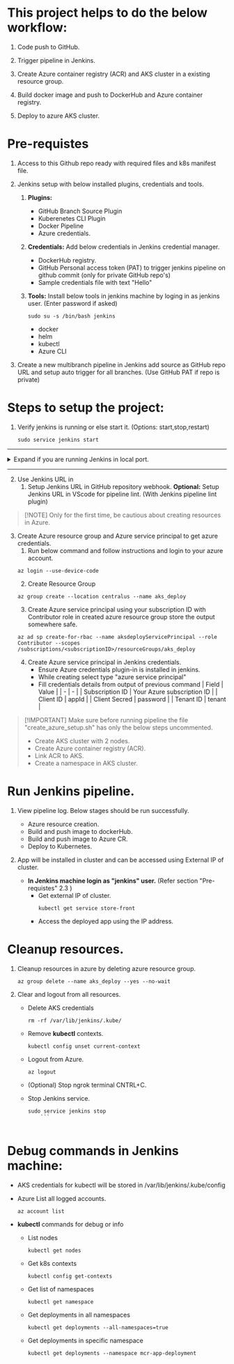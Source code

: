 # This project helps to do the below workflow:

1. Code push to GitHub.

2. Trigger pipeline in Jenkins.

3. Create Azure container registry (ACR) and AKS cluster in a existing resource group.

4. Build docker image and push to DockerHub and Azure container registry.

5. Deploy to azure AKS cluster.


# Pre-requistes
1. Access to this Github repo ready with required files and k8s manifest file.

2. Jenkins setup with below installed plugins, credentials and tools.
	1. **Plugins:**
		- GitHub Branch Source Plugin
		- Kuberenetes CLI Plugin 
		- Docker Pipeline
		- Azure credentials.

	2. **Credentials:** Add below credentials in Jenkins credential manager.
		- DockerHub registry. 
		- GitHub Personal access token (PAT) to trigger jenkins pipeline on github commit (only for private GitHub repo's)
		- Sample credentials file with text "Hello"

	3. **Tools:** Install below tools in jenkins machine by loging in as jenkins user. (Enter password if asked)
		```
		sudo su -s /bin/bash jenkins
		```
		- docker
		- helm
		- kubectl
		- Azure CLI

3. Create a new multibranch pipeline in Jenkins add source as GitHub repo URL and setup auto trigger for all branches. (Use GitHub PAT if repo is private)


# Steps to setup the project:

1. Verify jenkins is running or else start it. (Options: start,stop,restart)
	```
	sudo service jenkins start
	```

---
<details>
<summary>Expand if you are running Jenkins in local port.</summary>

#### Install "ngrok" and run below command with your jenkins port to get public URL for Jenkins
```
ngrok port 8080
```
- Copy the ngrok URL from terminal and open it in browser and login.
- This will be our public Jenkins URL.
</details>	

---
	

2. Use Jenkins URL in
	1. Setup Jenkins URL in GitHub repository webhook.
	**Optional:** Setup Jenkins URL in VScode for pipeline lint. (With Jenkins pipeline lint plugin)

> [!NOTE] Only for the first time, be cautious about creating resources in Azure.
3. Create Azure resource group and Azure service principal to get azure credentials.
	1. Run below command and follow instructions and login to your azure account.
	```
	az login --use-device-code
	```
	2. Create Resource Group
	```
	az group create --location centralus --name aks_deploy
	```
	3. Create Azure service principal using your subscription ID with Contributor role in created azure resource group store the output somewhere safe.
	```
	az ad sp create-for-rbac --name aksdeployServicePrincipal --role Contributor --scopes /subscriptions/<subscriptionID>/resourceGroups/aks_deploy
	```
	4. Create Azure service principal in Jenkins credentials. 
		- Ensure Azure credentials plugin-in is installed in jenkins. 
		- While creating select type "azure service principal"
		- Fill credentials details from output of previous command
			| Field | Value |
			| - | - |
			| Subscription ID |	Your Azure subscription ID |
			| Client ID | appId |
			| Client Secred | password |
			| Tenant ID | tenant |


> [!IMPORTANT] Make sure before running pipeline the file "create_azure_setup.sh" has only the below steps uncommented.
> - Create AKS cluster with 2 nodes.
> - Create Azure container registry (ACR).
> - Link ACR to AKS.
> - Create a namespace in AKS cluster.

# Run Jenkins pipeline.

1. View pipeline log. Below stages should be run successfully.
	- Azure resource creation.
	- Build and push image to dockerHub.
	- Build and push image to Azure CR.
	- Deploy to Kubernetes.

2. App will be installed in cluster and can be accessed using External IP of cluster.
	- **In Jenkins machine login as "jenkins" user.** (Refer section "Pre-requistes" 2.3 )
		- Get external IP of cluster.
			```
			kubectl get service store-front
			```
		- Access the deployed app using the IP address.

# Cleanup resources.
1. Cleanup resources in azure by deleting azure resource group.
	```
	az group delete --name aks_deploy --yes --no-wait
	```
2. Clear and logout from all resources.
	- Delete AKS credentials
		```
		rm -rf /var/lib/jenkins/.kube/
		```
	- Remove **kubectl** contexts.
		```
		kubectl config unset current-context
		```
	- Logout from Azure.
		```
		az logout
		```
	- (Optional) Stop ngrok terminal CNTRL+C.
	
	- Stop Jenkins service.
		```
		sudo service jenkins stop
			```
			

# Debug commands in Jenkins machine:
- AKS credentials for kubectl will be stored in /var/lib/jenkins/.kube/config

- Azure List all logged accounts.
	```
	az account list
	```			

- **kubectl** commands for debug or info
	- List nodes
		```
		kubectl get nodes
		```
	- Get k8s contexts
		```
		kubectl config get-contexts
		```
	- Get list of namespaces
		```
		kubectl get namespace
		```
	- Get deployments in all namespaces
		```
		kubectl get deployments --all-namespaces=true
		```
	- Get deployments in specific namespace
		```
		kubectl get deployments --namespace mcr-app-deployment
		```
